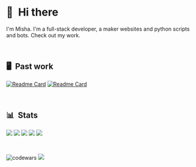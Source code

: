# 👋 &nbsp;Hi there

I'm Misha. I'm a full-stack developer, a maker websites and python scripts and bots. Check out my work.

&nbsp;


## 🖥 &nbsp;Past work

[![Readme Card](https://github-readme-stats.vercel.app/api/pin/?username=misha024&repo=mfilms-vue&bg_color=262626&title_color=ffffff&text_color=ffffff&icon_color=ffffaf)](https://github.com/misha024/mfilms-vue)
[![Readme Card](https://github-readme-stats.vercel.app/api/pin/?username=misha024&repo=mfilms-react&bg_color=262626&title_color=ffffff&text_color=ffffff&icon_color=ffffaf)](https://github.com/misha024/mfilms-react) &nbsp; 

&nbsp;


## 📊 &nbsp;Stats

![](https://github-profile-summary-cards.vercel.app/api/cards/profile-details?username=misha024&theme=apprentice)
![](https://github-profile-summary-cards.vercel.app/api/cards/most-commit-language?username=misha024&theme=apprentice)
![](https://github-profile-summary-cards.vercel.app/api/cards/repos-per-language?username=misha024&theme=apprentice)
![](https://github-profile-summary-cards.vercel.app/api/cards/stats?username=misha024&theme=apprentice)
![](https://github-profile-summary-cards.vercel.app/api/cards/productive-time?username=misha024&theme=apprentice)

&nbsp;


![codewars](https://www.codewars.com/users/misha023/badges/micro)
![](https://komarev.com/ghpvc/?username=misha024)

